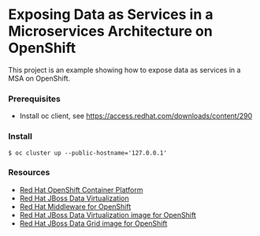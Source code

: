 # Exposing Data as Services in a Microservices Architecture on OpenShift

This project is an example showing how to expose data as services in a MSA on OpenShift.

### Prerequisites

- Install oc client, see https://access.redhat.com/downloads/content/290

### Install

```
$ oc cluster up --public-hostname='127.0.0.1'
```

### Resources

- [Red Hat OpenShift Container Platform](https://docs.openshift.com/container-platform/3.4/welcome/index.html)
- [Red Hat JBoss Data Virtualization](https://access.redhat.com/documentation/en/red-hat-jboss-data-virtualization/6.3/)
- [Red Hat Middleware for OpenShift](https://access.redhat.com/documentation/en/red-hat-jboss-middleware-for-openshift/)
- [Red Hat JBoss Data Virtualization image for OpenShift](https://access.redhat.com/documentation/en-us/red_hat_jboss_middleware_for_openshift/3/html/red_hat_jboss_data_virtualization_for_openshift/)
- [Red Hat JBoss Data Grid image for OpenShift](https://access.redhat.com/documentation/en-us/red_hat_jboss_middleware_for_openshift/3/html/red_hat_jboss_data_grid_for_openshift/) 
